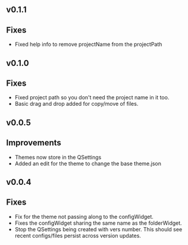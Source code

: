 ## v0.1.1
Fixes
---
- Fixed help info to remove projectName from the projectPath


## v0.1.0
Fixes
---
- Fixed project path so you don't need the project name in it too.
- Basic drag and drop added for copy/move of files.

## v0.0.5
Improvements
---
- Themes now store in the QSettings
- Added an edit for the theme to change the base theme.json


## v0.0.4

Fixes
---
- Fix for the theme not passing along to the configWidget.
- Fixes the configWidget sharing the same name as the folderWidget.
- Stop the QSettings being created with vers number. This should see recent configs/files persist across version updates.
